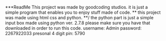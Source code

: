 ***ReadMe
This project was made by goodcoding studios. it is just a simple program that enables you to enjoy stuff made of code.
**
this project was made using html css and python.
**/
	the python part is just a simple input box made using python ver. 2.7.8 please make sure you have that downloaded in order to run this code.
username: Admin
password: 2267922033
	presonal 4 digit pin: 5790
